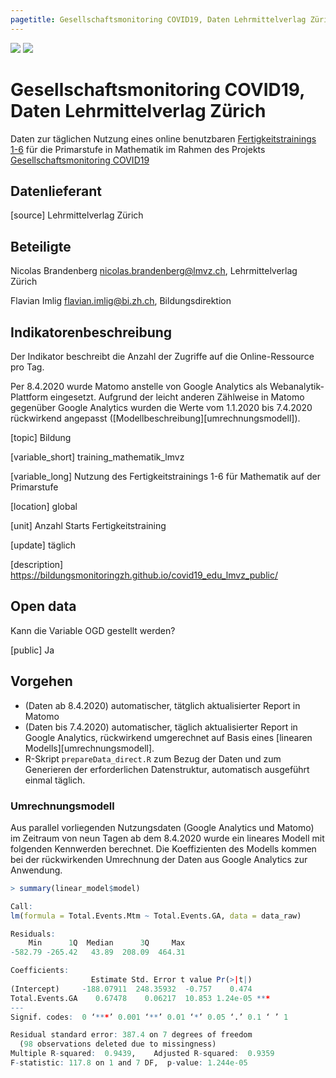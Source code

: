 ```yaml
---
pagetitle: Gesellschaftsmonitoring COVID19, Daten Lehrmittelverlag Zürich
---
```


![](../2020_github_pages/assets/ktzh_bi_logo_de-300x88.jpg)
![](../2020_github_pages/assets/lmvz_logo-300x88.jpg)

# Gesellschaftsmonitoring COVID19, Daten Lehrmittelverlag Zürich

Daten zur täglichen Nutzung eines online benutzbaren [Fertigkeitstrainings 1-6](https://shop.lmvz.ch/de/Katalog/Mathematik-Primarschule/Mathematik-Primarstufe-Fertigkeitstraining-1-6-9916.html) für die Primarstufe in Mathematik im Rahmen des Projekts [Gesellschaftsmonitoring COVID19](https://statistikzh.github.io/covid19monitoring/)

## Datenlieferant

[source] Lehrmittelverlag Zürich

## Beteiligte

Nicolas Brandenberg <nicolas.brandenberg@lmvz.ch>, Lehrmittelverlag Zürich

Flavian Imlig <flavian.imlig@bi.zh.ch>, Bildungsdirektion

## Indikatorenbeschreibung

Der Indikator beschreibt die Anzahl der Zugriffe auf die Online-Ressource pro Tag. 

Per 8.4.2020 wurde Matomo anstelle von Google Analytics als Webanalytik-Plattform eingesetzt. Aufgrund der leicht anderen Zählweise in Matomo gegenüber Google Analytics wurden die Werte vom 1.1.2020 bis 7.4.2020 rückwirkend angepasst ([Modellbeschreibung][umrechnungsmodell]).

[topic] Bildung

[variable_short] training_mathematik_lmvz

[variable_long] Nutzung des Fertigkeitstrainings 1-6 für Mathematik auf der Primarstufe

[location] global

[unit] Anzahl Starts Fertigkeitstraining

[update] täglich

[description] https://bildungsmonitoringzh.github.io/covid19_edu_lmvz_public/

## Open data 

Kann die Variable OGD gestellt werden?

[public] Ja

## Vorgehen

* (Daten ab 8.4.2020) automatischer, tätglich aktualisierter Report in Matomo
* (Daten bis 7.4.2020) automatischer, täglich aktualisierter Report in Google Analytics, rückwirkend umgerechnet auf Basis eines [linearen Modells][umrechnungsmodell].
* R-Skript `prepareData_direct.R` zum Bezug der Daten und zum Generieren der erforderlichen Datenstruktur, automatisch ausgeführt einmal täglich.

### Umrechnungsmodell

Aus parallel vorliegenden Nutzungsdaten (Google Analytics und Matomo) im Zeitraum von neun Tagen ab dem 8.4.2020 wurde ein lineares Modell mit folgenden Kennwerden berechnet. Die Koeffizienten des Modells kommen bei der rückwirkenden Umrechnung der Daten aus Google Analytics zur Anwendung.

```r
> summary(linear_model$model)

Call:
lm(formula = Total.Events.Mtm ~ Total.Events.GA, data = data_raw)

Residuals:
    Min      1Q  Median      3Q     Max 
-582.79 -265.42   43.89  208.09  464.31 

Coefficients:
                  Estimate Std. Error t value Pr(>|t|)    
(Intercept)     -188.07911  248.35932  -0.757    0.474    
Total.Events.GA    0.67478    0.06217  10.853 1.24e-05 ***
---
Signif. codes:  0 ‘***’ 0.001 ‘**’ 0.01 ‘*’ 0.05 ‘.’ 0.1 ‘ ’ 1

Residual standard error: 387.4 on 7 degrees of freedom
  (98 observations deleted due to missingness)
Multiple R-squared:  0.9439,	Adjusted R-squared:  0.9359 
F-statistic: 117.8 on 1 and 7 DF,  p-value: 1.244e-05
```
